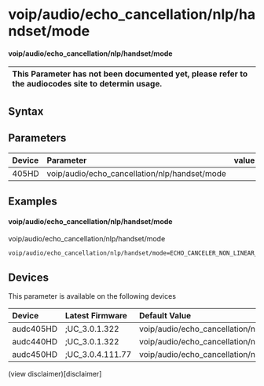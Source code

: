 ﻿---
description: voip/audio/echo_cancellation/nlp/handset/mode
search: false
---

# voip/audio/echo_cancellation/nlp/handset/mode

#### voip/audio/echo_cancellation/nlp/handset/mode


| This Parameter has not been documented yet, please refer to the audiocodes site to determin usage.  | 
| :--- |

## Syntax

## Parameters
|Device|Parameter|value|Description|
|:---|:---|:---|:---|
| 405HD | voip/audio/echo_cancellation/nlp/handset/mode |  |  |

## Examples
#### voip/audio/echo_cancellation/nlp/handset/mode

voip/audio/echo_cancellation/nlp/handset/mode

```
voip/audio/echo_cancellation/nlp/handset/mode=ECHO_CANCELER_NON_LINEAR_PROCESSOR_MODE__LOW_SENSITIVITY
```

## Devices
This parameter is available on the following devices

| Device | Latest Firmware | Default Value |
|:---|:---|:---|
| audc405HD | ;UC_3.0.1.322 | voip/audio/echo_cancellation/nlp/handset/mode=ECHO_CANCELER_NON_LINEAR_PROCESSOR_MODE__LOW_SENSITIVITY 
| audc440HD | ;UC_3.0.1.322 | voip/audio/echo_cancellation/nlp/handset/mode=ECHO_CANCELER_NON_LINEAR_PROCESSOR_MODE__LOW_SENSITIVITY 
| audc450HD | ;UC_3.0.4.111.77 | voip/audio/echo_cancellation/nlp/handset/mode=ECHO_CANCELER_NON_LINEAR_PROCESSOR_MODE__LOW_SENSITIVITY 

(view disclaimer)[disclaimer]
